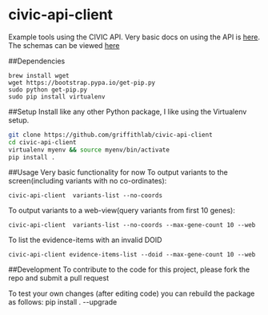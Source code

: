 # civic-api-client
Example tools using the CIVIC API. Very basic docs on using the API is
[here](https://civic.genome.wustl.edu/#/api-documentation). The schemas
can be viewed [here](https://github.com/genome/civic-server/blob/deploy/db/schema.rb)

##Dependencies
```
brew install wget
wget https://bootstrap.pypa.io/get-pip.py
sudo python get-pip.py
sudo pip install virtualenv
```

##Setup
Install like any other Python package, I like using the Virtualenv setup.
``` bash
git clone https://github.com/griffithlab/civic-api-client
cd civic-api-client
virtualenv myenv && source myenv/bin/activate
pip install .
```

##Usage
Very basic functionality for now
To output variants to the screen(including variants with no co-ordinates):
```
civic-api-client  variants-list --no-coords
```
To output variants to a web-view(query variants from first 10 genes):
```
civic-api-client  variants-list --no-coords --max-gene-count 10 --web
```

To list the evidence-items with an invalid DOID
```
civic-api-client evidence-items-list --doid --max-gene-count 10 --web
```

##Development
To contribute to the code for this project, please fork the repo and submit a pull request

To test your own changes (after editing code) you can rebuild the package as follows:
pip install . --upgrade

